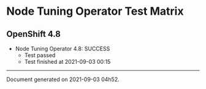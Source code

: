 
Node Tuning Operator Test Matrix
================================

OpenShift 4.8
-------------


* Node Tuning Operator 4.8: SUCCESS
  - Test passed
  - Test finished at 2021-09-03 00:15


---
Document generated on 2021-09-03 04h52.
